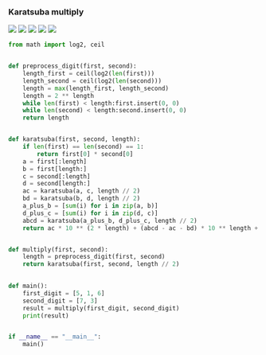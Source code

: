### Karatsuba multiply
<img src="https://render.githubusercontent.com/render/math?math=\overline{ab} \cdot \overline{cd}=">
<img src="https://render.githubusercontent.com/render/math?math=(a\cdot 10 + b)\cdot(c\cdot 10 + d)=">
<img src="https://render.githubusercontent.com/render/math?math=a\cdot c \cdot 100 + a\cdot d \cdot 10 + b\cdot c\cdot 10 + b\cdot d=">
<img src="https://render.githubusercontent.com/render/math?math=a\cdot c \cdot 100 + (a\cdot d + b\cdot c)\cdot 10 + b\cdot d=">
<img src="https://render.githubusercontent.com/render/math?math=a\cdot c \cdot 100 + ((a + b)\cdot(c + d) - a\cdot c - b\cdot d)\cdot 10 + b\cdot d">

```python
from math import log2, ceil


def preprocess_digit(first, second):
    length_first = ceil(log2(len(first)))
    length_second = ceil(log2(len(second)))
    length = max(length_first, length_second)
    length = 2 ** length
    while len(first) < length:first.insert(0, 0)
    while len(second) < length:second.insert(0, 0)
    return length


def karatsuba(first, second, length):
    if len(first) == len(second) == 1:
        return first[0] * second[0]
    a = first[:length]
    b = first[length:]
    c = second[:length]
    d = second[length:]
    ac = karatsuba(a, c, length // 2)
    bd = karatsuba(b, d, length // 2)
    a_plus_b = [sum(i) for i in zip(a, b)]
    d_plus_c = [sum(i) for i in zip(d, c)]
    abcd = karatsuba(a_plus_b, d_plus_c, length // 2)
    return ac * 10 ** (2 * length) + (abcd - ac - bd) * 10 ** length + bd


def multiply(first, second):
    length = preprocess_digit(first, second)
    return karatsuba(first, second, length // 2)
    

def main():
    first_digit = [5, 1, 6]
    second_digit = [7, 3]
    result = multiply(first_digit, second_digit)
    print(result)


if __name__ == "__main__":
    main()
```
